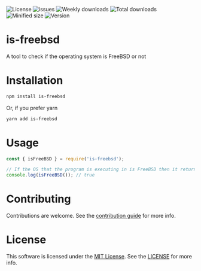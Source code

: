 ![License](https://img.shields.io/github/license/pr357/is-freebsd?style=flat-square)
![issues](https://img.shields.io/github/issues/pr357/is-freebsd?style=flat-square)
![Weekly downloads](https://img.shields.io/npm/dw/is-freebsd?label=weekly%20downloads&style=flat-square)
![Total downloads](https://img.shields.io/npm/dt/is-freebsd?label=total%20downloads&style=flat-square)
![Minified size](https://img.shields.io/bundlephobia/min/is-freebsd?label=minified%20size&style=flat-square)
![Version](https://img.shields.io/npm/v/is-freebsd?style=flat-square)

# is-freebsd

A tool to check if the operating system is FreeBSD or not

# Installation

```bash
npm install is-freebsd
```

Or, if you prefer yarn

```bash
yarn add is-freebsd
```

# Usage

```javascript
const { isFreeBSD } = require('is-freebsd');

// If the OS that the program is executing in is FreeBSD then it returns true
console.log(isFreeBSD()); // true
```

# Contributing

Contributions are welcome. See the [contribution guide](https://github.com/pr357/is-freebsd/blob/main/CONTRIBUTING.md) for more info.

# License

This software is licensed under the [MIT License](https://choosealicense.com/licenses/mit/). See the [LICENSE](https://github.com/pr357/is-freebsd/blob/main/LICENSE) for more info.
